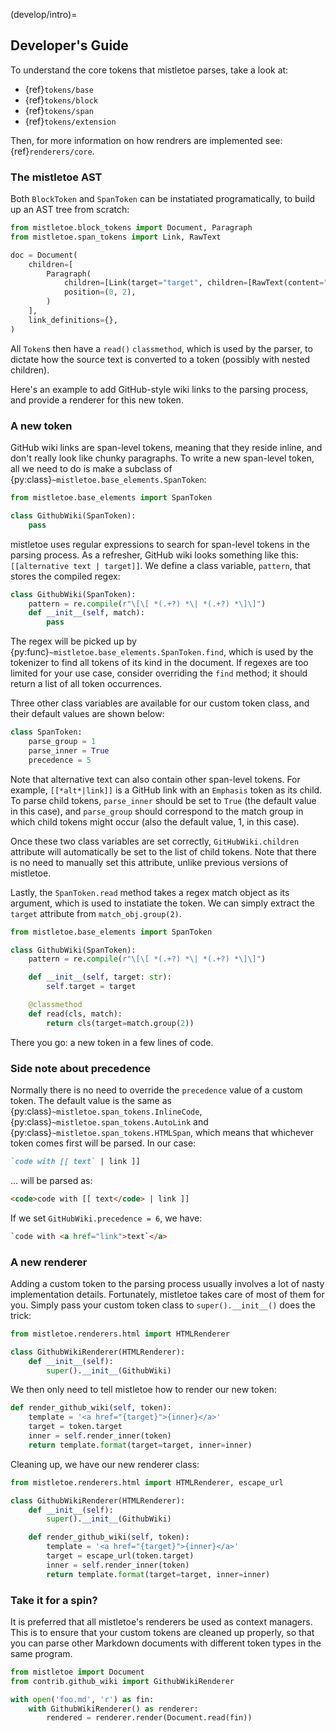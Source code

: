 (develop/intro)=

## Developer's Guide

To understand the core tokens that mistletoe parses, take a look at:

- {ref}`tokens/base`
- {ref}`tokens/block`
- {ref}`tokens/span`
- {ref}`tokens/extension`

Then, for more information on how rendrers are implemented see: {ref}`renderers/core`.

### The mistletoe AST

Both `BlockToken` and `SpanToken` can be instatiated programatically,
to build up an AST tree from scratch:

```python
from mistletoe.block_tokens import Document, Paragraph
from mistletoe.span_tokens import Link, RawText

doc = Document(
    children=[
        Paragraph(
            children=[Link(target="target", children=[RawText(content="some text")])],
            position=(0, 2),
        )
    ],
    link_definitions={},
)
```

All `Token`s then have a `read()` `classmethod`, which is used by the parser,
to dictate how the source text is converted to a token (possibly with nested children).

Here's an example to add GitHub-style wiki links to the parsing process,
and provide a renderer for this new token.

### A new token

GitHub wiki links are span-level tokens, meaning that they reside inline,
and don't really look like chunky paragraphs. To write a new span-level
token, all we need to do is make a subclass of {py:class}`~mistletoe.base_elements.SpanToken`:

```python
from mistletoe.base_elements import SpanToken

class GithubWiki(SpanToken):
    pass
```

mistletoe uses regular expressions to search for span-level tokens in the
parsing process. As a refresher, GitHub wiki looks something like this:
`[[alternative text | target]]`. We define a class variable, `pattern`,
that stores the compiled regex:

```python
class GithubWiki(SpanToken):
    pattern = re.compile(r"\[\[ *(.+?) *\| *(.+?) *\]\]")
    def __init__(self, match):
        pass
```

The regex will be picked up by {py:func}`~mistletoe.base_elements.SpanToken.find`, which is used by the
tokenizer to find all tokens of its kind in the document.
If regexes are too limited for your use case, consider overriding
the `find` method; it should return a list of all token occurrences.

Three other class variables are available for our custom token class,
and their default values are shown below:

```python
class SpanToken:
    parse_group = 1
    parse_inner = True
    precedence = 5
```

Note that alternative text can also contain other span-level tokens. For
example, `[[*alt*|link]]` is a GitHub link with an `Emphasis` token as its
child. To parse child tokens, `parse_inner` should be set to `True`
(the default value in this case), and `parse_group` should correspond
to the match group in which child tokens might occur
(also the default value, 1, in this case).

Once these two class variables are set correctly,
`GitHubWiki.children` attribute will automatically be set to
the list of child tokens.
Note that there is no need to manually set this attribute,
unlike previous versions of mistletoe.

Lastly, the `SpanToken.read` method takes a regex match object as its argument, which is used to instatiate the token.
We can simply extract the `target` attribute from `match_obj.group(2)`.

```python
from mistletoe.base_elements import SpanToken

class GithubWiki(SpanToken):
    pattern = re.compile(r"\[\[ *(.+?) *\| *(.+?) *\]\]")

    def __init__(self, target: str):
        self.target = target

    @classmethod
    def read(cls, match):
        return cls(target=match.group(2))
```

There you go: a new token in a few lines of code.

### Side note about precedence

Normally there is no need to override the `precedence` value of a custom token.
The default value is the same as {py:class}`~mistletoe.span_tokens.InlineCode`, {py:class}`~mistletoe.span_tokens.AutoLink` and {py:class}`~mistletoe.span_tokens.HTMLSpan`,
which means that whichever token comes first will be parsed. In our case:

```md
`code with [[ text` | link ]]
```

... will be parsed as:

```html
<code>code with [[ text</code> | link ]]
```

If we set `GitHubWiki.precedence = 6`, we have:

```html
`code with <a href="link">text`</a>
```

### A new renderer

Adding a custom token to the parsing process usually involves a lot
of nasty implementation details. Fortunately, mistletoe takes care
of most of them for you. Simply pass your custom token class to
`super().__init__()` does the trick:

```python
from mistletoe.renderers.html import HTMLRenderer

class GithubWikiRenderer(HTMLRenderer):
    def __init__(self):
        super().__init__(GithubWiki)
```

We then only need to tell mistletoe how to render our new token:

```python
def render_github_wiki(self, token):
    template = '<a href="{target}">{inner}</a>'
    target = token.target
    inner = self.render_inner(token)
    return template.format(target=target, inner=inner)
```
Cleaning up, we have our new renderer class:

```python
from mistletoe.renderers.html import HTMLRenderer, escape_url

class GithubWikiRenderer(HTMLRenderer):
    def __init__(self):
        super().__init__(GithubWiki)

    def render_github_wiki(self, token):
        template = '<a href="{target}">{inner}</a>'
        target = escape_url(token.target)
        inner = self.render_inner(token)
        return template.format(target=target, inner=inner)
```

### Take it for a spin?

It is preferred that all mistletoe's renderers be used as context managers.
This is to ensure that your custom tokens are cleaned up properly, so that
you can parse other Markdown documents with different token types in the
same program.

```python
from mistletoe import Document
from contrib.github_wiki import GithubWikiRenderer

with open('foo.md', 'r') as fin:
    with GithubWikiRenderer() as renderer:
        rendered = renderer.render(Document.read(fin))
```
